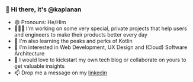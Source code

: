 ### 👋 Hi there, it's @kaplanan

- 😄 Pronouns: He/Him
- 🧑🏻‍💻 I'm working on some very special, private projects that help users and engineers to make their products better every day
- 🌱 I'm also learning the peaks and perks of Kotlin
- 👀 I'm interested in Web Development, UX Design and (Cloud) Software Architecture
- 👯 I would love to kickstart my own tech blog or collaborate on yours to get valuable insights
- 📫 Drop me a message on my [linkedin](https://www.linkedin.com/in/ayhan-kaplan/)

<!--
**kaplanan/kaplanan** is a ✨ _special_ ✨ repository because its `README.md` (this file) appears on your GitHub profile.

Here are some ideas to get you started:

- 🔭 I’m currently working on ...
- 🌱 I’m currently learning ...
- 👯 I’m looking to collaborate on ...
- 🤔 I’m looking for help with ...
- 💬 Ask me about ...
- 📫 How to reach me: ...
- 😄 Pronouns: ...
- ⚡ Fun fact: ...
-->
